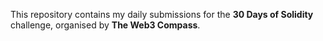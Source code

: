 This repository contains my daily submissions for the **30 Days of Solidity** challenge, organised by **The Web3 Compass**.
